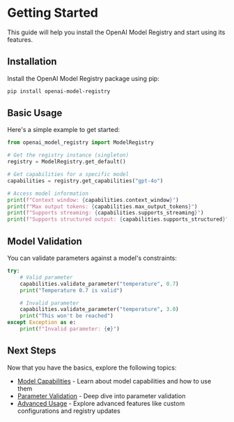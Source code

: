 # Getting Started

This guide will help you install the OpenAI Model Registry and start using its features.

## Installation

Install the OpenAI Model Registry package using pip:

```bash
pip install openai-model-registry
```

## Basic Usage

Here's a simple example to get started:

```python
from openai_model_registry import ModelRegistry

# Get the registry instance (singleton)
registry = ModelRegistry.get_default()

# Get capabilities for a specific model
capabilities = registry.get_capabilities("gpt-4o")

# Access model information
print(f"Context window: {capabilities.context_window}")
print(f"Max output tokens: {capabilities.max_output_tokens}")
print(f"Supports streaming: {capabilities.supports_streaming}")
print(f"Supports structured output: {capabilities.supports_structured}")
```

## Model Validation

You can validate parameters against a model's constraints:

```python
try:
    # Valid parameter
    capabilities.validate_parameter("temperature", 0.7)
    print("Temperature 0.7 is valid")

    # Invalid parameter
    capabilities.validate_parameter("temperature", 3.0)
    print("This won't be reached")
except Exception as e:
    print(f"Invalid parameter: {e}")
```

## Next Steps

Now that you have the basics, explore the following topics:

- [Model Capabilities](model-capabilities.md) - Learn about model capabilities and how to use them
- [Parameter Validation](parameter-validation.md) - Deep dive into parameter validation
- [Advanced Usage](advanced-usage.md) - Explore advanced features like custom configurations and registry updates
